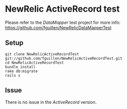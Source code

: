 # NewRelic ActiveRecord test

Please refer to the *DataMapper* test project for more info: https://github.com/fguillen/NewRelicDataMapperTest 

## Setup

    git clone NewRelicActiveRecordTest git://github.com/fguillen/NewRelicActiveRecordTest.git
    cd NewRelicActiveRecordTest
    bundle install
    rake db:migrate
    rails s

## Issue

There is no issue in the *ActiveRecord* version.